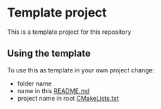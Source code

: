 # Template project

This is a template project for this repository

## Using the template

To use this as template in your own project change:
* folder name
* name in this [README.md](README.md)
* project name in root [CMakeLists.txt](CMakeLists.txt)
